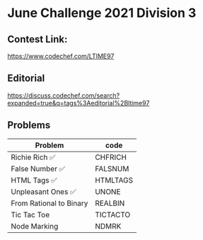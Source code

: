 # June Challenge 2021 Division 3

## Contest Link:

https://www.codechef.com/LTIME97

## Editorial

https://discuss.codechef.com/search?expanded=true&q=tags%3Aeditorial%2Bltime97

## Problems

| Problem                 | code     |
| ----------------------- | -------- |
| Richie Rich ✅          | CHFRICH  |
| False Number ✅         | FALSNUM  |
| HTML Tags ✅            | HTMLTAGS |
| Unpleasant Ones ✅      | UNONE    |
| From Rational to Binary | REALBIN  |
| Tic Tac Toe             | TICTACTO |
| Node Marking            | NDMRK    |
